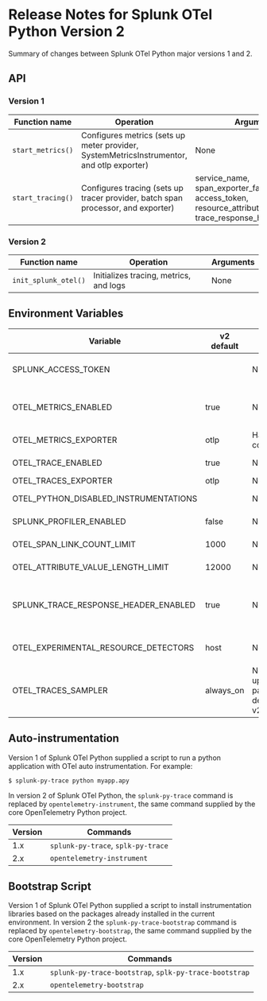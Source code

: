 # Release Notes for Splunk OTel Python Version 2

Summary of changes between Splunk OTel Python major versions 1 and 2.

## API

### Version 1

| Function name     | Operation                                                                                 | Arguments                                                                                               |
|-------------------|-------------------------------------------------------------------------------------------|---------------------------------------------------------------------------------------------------------|
| `start_metrics()` | Configures metrics (sets up meter provider, SystemMetricsInstrumentor, and otlp exporter) | None                                                                                                    |
| `start_tracing()` | Configures tracing (sets up tracer provider, batch span processor, and exporter)          | service_name, span_exporter_factories, access_token, resource_attributes, trace_response_header_enabled |

### Version 2

| Function name        | Operation                              | Arguments |
|----------------------|----------------------------------------|-----------|
| `init_splunk_otel()` | Initializes tracing, metrics, and logs | None      |

## Environment Variables

| Variable                              | v2 default | v1 -> v2 changes                                                                            | Description                                                                                                        |
|---------------------------------------|------------|---------------------------------------------------------------------------------------------|--------------------------------------------------------------------------------------------------------------------|
| SPLUNK_ACCESS_TOKEN                   |            | None                                                                                        | Adds token to requests to enable direct ingest (for skipping the collector)                                        |
| OTEL_METRICS_ENABLED                  | true       | None                                                                                        | Causes metrics to be configured (with an otlp-grpc metric exporter and a SystemMetricInstrumentor)                 |
| OTEL_METRICS_EXPORTER                 | otlp       | Hard coded in v1, configurable in v2                                                        | Indicates the metrics exporter                                                                                     |
| OTEL_TRACE_ENABLED                    | true       | None                                                                                        | Causes tracing to be configured and instrumentors loaded                                                           |
| OTEL_TRACES_EXPORTER                  | otlp       | None                                                                                        | Indicates the traces exporter                                                                                      |
| OTEL_PYTHON_DISABLED_INSTRUMENTATIONS |            | None                                                                                        | Disables instrumentations by entrypoint name                                                                       |
| SPLUNK_PROFILER_ENABLED               | false      | None                                                                                        | Causes the Splunk profiler to start polling at startup                                                             |
| OTEL_SPAN_LINK_COUNT_LIMIT            | 1000       | None                                                                                        | Sets the maximum allowed span link count                                                                           |
| OTEL_ATTRIBUTE_VALUE_LENGTH_LIMIT     | 12000      | None                                                                                        | Sets the maximum allowed attribute value size                                                                      |
| SPLUNK_TRACE_RESPONSE_HEADER_ENABLED  | true       | None                                                                                        | Causes a ServerTimingReponsePropagator to be configured if true (injects tracecontext headers into HTTP responses) |
| OTEL_EXPERIMENTAL_RESOURCE_DETECTORS  | host       | Not set in v1                                                                               | Causes a host resource detector to be configured to set telemetry attributes                                       |
| OTEL_TRACES_SAMPLER                   | always_on  | Not set in v1 (took upstream default of parentbased_always_on), defaults to always_on in v2 |                                                                                                                    |

## Auto-instrumentation

Version 1 of Splunk OTel Python supplied a script to run a python application with OTel auto instrumentation. For
example:

`$ splunk-py-trace python myapp.apy`

In version 2 of Splunk OTel Python, the `splunk-py-trace` command is replaced by `opentelemetry-instrument`, the same
command supplied by the core OpenTelemetry Python project.

| Version | Commands                           |
|---------|------------------------------------|
| 1.x     | `splunk-py-trace`, `splk-py-trace` |
| 2.x     | `opentelemetry-instrument`         |

## Bootstrap Script

Version 1 of Splunk OTel Python supplied a script to install instrumentation libraries based on the packages
already installed in the current environment. In version 2 the `splunk-py-trace-bootstrap` command is replaced by
`opentelemetry-bootstrap`, the same command supplied by the core OpenTelemetry Python project.

| Version | Commands                                               |
|---------|--------------------------------------------------------|
| 1.x     | `splunk-py-trace-bootstrap`, `splk-py-trace-bootstrap` |
| 2.x     | `opentelemetry-bootstrap`                              |
